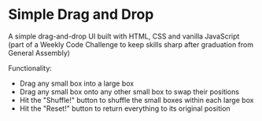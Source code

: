 # Simple Drag and Drop 

A simple drag-and-drop UI built with HTML, CSS and vanilla JavaScript (part of a Weekly Code Challenge to keep skills sharp after graduation from General Assembly)

Functionality:
- Drag any small box into a large box
- Drag any small box onto any other small box to swap their positions
- Hit the "Shuffle!" button to shuffle the small boxes within each large box
- Hit the "Reset!" button to return everything to its original position
